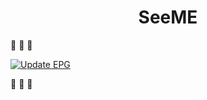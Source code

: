
<h1 align="center"> SeeME </h1>

🙂 🙂 🙂

[![Update EPG](https://github.com/bmeidch/bemu/actions/workflows/epg.yml/badge.svg)](https://github.com/bmeidch/bemu/actions/workflows/epg.yml)

🙂 🙂 🙂
